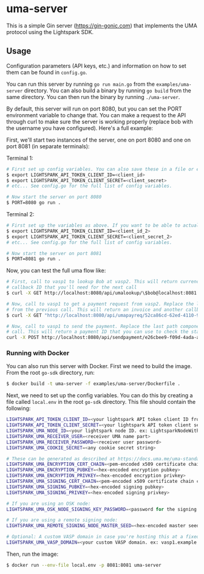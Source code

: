 # uma-server

This is a simple Gin server (https://gin-gonic.com) that implements the UMA protocol using the Lightspark SDK.

## Usage

Configuration parameters (API keys, etc.) and information on how to set them can be found in `config.go`.

You can run this server by running `go run main.go` from the `examples/uma-server` directory. You can also build
a binary by running `go build` from the same directory. You can then run the binary by running `./uma-server`.

By default, this server will run on port 8080, but you can set the PORT environment variable to change that. You can
make a request to the API through curl to make sure the server is working properly (replace bob with the username you
have configured). Here's a full example:

First, we'll start two instances of the server, one on port 8080 and one on port 8081 (in separate terminals):

Terminal 1:
```bash
# First set up config variables. You can also save these in a file or export them to your environment.
$ export LIGHTSPARK_API_TOKEN_CLIENT_ID=<client_id>
$ export LIGHTSPARK_API_TOKEN_CLIENT_SECRET=<client_secret>
# etc... See config.go for the full list of config variables.

# Now start the server on port 8080
$ PORT=8080 go run .
```

Terminal 2:
```bash
# First set up the variables as above. If you want to be able to actually send payments, use a different account.
$ export LIGHTSPARK_API_TOKEN_CLIENT_ID=<client_id_2>
$ export LIGHTSPARK_API_TOKEN_CLIENT_SECRET=<client_secret_2>
# etc... See config.go for the full list of config variables.

# Now start the server on port 8081
$ PORT=8081 go run .
```

Now, you can test the full uma flow like:

```bash
# First, call to vasp1 to lookup Bob at vasp2. This will return currency conversion info, etc. It will also contain a 
# callback ID that you'll need for the next call
$ curl -X GET http://localhost:8080/api/umalookup/\$bob@localhost:8081 -u diane:pa55word

# Now, call to vasp1 to get a payment request from vasp2. Replace the last path component here with the callbackUuid
# from the previous call. This will return an invoice and another callback ID that you'll need for the next call.
$ curl -X GET "http://localhost:8080/api/umapayreq/52ca86cd-62ed-4110-9774-4e07b9aa1f0e?amount=100&currencyCode=USD" -u diane:pa55word

# Now, call to vasp1 to send the payment. Replace the last path component here with the callbackUuid from the payreq
# call. This will return a payment ID that you can use to check the status of the payment.
curl -X POST http://localhost:8080/api/sendpayment/e26cbee9-f09d-4ada-a731-965cbd043d50 -u diane:pa55word
```

### Running with Docker

You can also run this server with Docker. First we need to build the image. From the root `go-sdk` directory, run:

```bash
$ docker build -t uma-server -f examples/uma-server/Dockerfile .
```

Next, we need to set up the config variables. You can do this by creating a file called `local.env` in the root `go-sdk`
directory. This file should contain the following:

```bash
LIGHTSPARK_API_TOKEN_CLIENT_ID=<your lightspark API token client ID from https://app.lightspark.com/api-config>
LIGHTSPARK_API_TOKEN_CLIENT_SECRET=<your lightspark API token client secret from https://app.lightspark.com/api-config>
LIGHTSPARK_UMA_NODE_ID=<your lightspark node ID. ex: LightsparkNodeWithOSKLND:018b24d0-1c45-f96b-0000-1ed0328b72cc>
LIGHTSPARK_UMA_RECEIVER_USER=<receiver UMA name part>
LIGHTSPARK_UMA_RECEIVER_PASSWORD=<receiver user password>
LIGHTSPARK_UMA_COOKIE_SECRET=<any cookie secret string>

# These can be generated as described at https://docs.uma.me/uma-standard/keys-authentication-encryption
LIGHTSPARK_UMA_ENCRYPTION_CERT_CHAIN=<pem-encoded x509 certificate chain containing encryption pubkey>
LIGHTSPARK_UMA_ENCRYPTION_PUBKEY=<hex-encoded encryption pubkey>
LIGHTSPARK_UMA_ENCRYPTION_PRIVKEY=<hex-encoded encryption privkey>
LIGHTSPARK_UMA_SIGNING_CERT_CHAIN=<pem-encoded x509 certificate chain containing signing pubkey>
LIGHTSPARK_UMA_SIGNING_PUBKEY=<hex-encoded signing pubkey>
LIGHTSPARK_UMA_SIGNING_PRIVKEY=<hex-encoded signing privkey>

# If you are using an OSK node:
LIGHTSPARK_UMA_OSK_NODE_SIGNING_KEY_PASSWORD=<password for the signing key>

# If you are using a remote signing node:
LIGHTSPARK_UMA_REMOTE_SIGNING_NODE_MASTER_SEED=<hex-encoded master seed>

# Optional: A custom VASP domain in case you're hosting this at a fixed hostname.
LIGHTSPARK_UMA_VASP_DOMAIN=<your custom VASP domain. ex: vasp1.example.com>
```

Then, run the image:

```bash
$ docker run --env-file local.env -p 8081:8081 uma-server
```